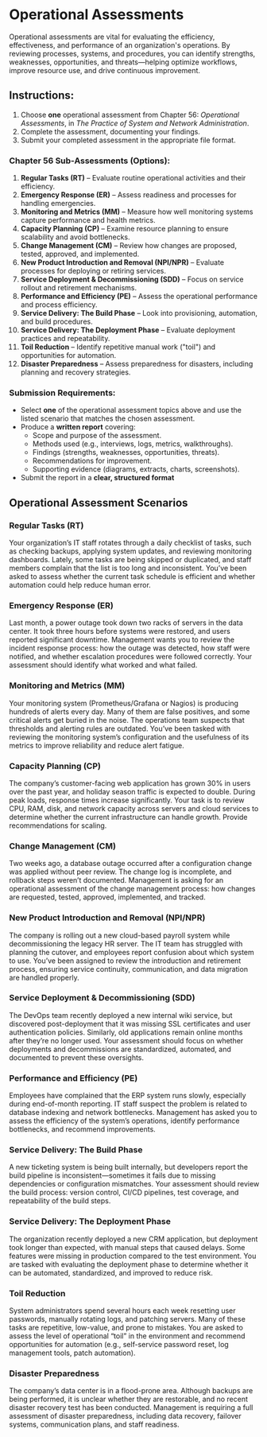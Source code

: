 # Operational Assessments


Operational assessments are vital for evaluating the efficiency, effectiveness, and performance of an organization's operations. By reviewing processes, systems, and procedures, you can identify strengths, weaknesses, opportunities, and threats—helping optimize workflows, improve resource use, and drive continuous improvement.


## Instructions:


1. Choose **one** operational assessment from Chapter 56: *Operational Assessments*, in *The Practice of System and Network Administration*.
1. Complete the assessment, documenting your findings.
1. Submit your completed assessment in the appropriate file format.




### Chapter 56 Sub-Assessments (Options):


1. **Regular Tasks (RT)** – Evaluate routine operational activities and their efficiency.
1. **Emergency Response (ER)** – Assess readiness and processes for handling emergencies.
1. **Monitoring and Metrics (MM)** – Measure how well monitoring systems capture performance and health metrics.
1. **Capacity Planning (CP)** – Examine resource planning to ensure scalability and avoid bottlenecks.
1. **Change Management (CM)** – Review how changes are proposed, tested, approved, and implemented.
1. **New Product Introduction and Removal (NPI/NPR)** – Evaluate processes for deploying or retiring services.
1. **Service Deployment & Decommissioning (SDD)** – Focus on service rollout and retirement mechanisms.
1. **Performance and Efficiency (PE)** – Assess the operational performance and process efficiency.
1. **Service Delivery: The Build Phase** – Look into provisioning, automation, and build procedures.
1. **Service Delivery: The Deployment Phase** – Evaluate deployment practices and repeatability.
1. **Toil Reduction** – Identify repetitive manual work ("toil") and opportunities for automation.
1. **Disaster Preparedness** – Assess preparedness for disasters, including planning and recovery strategies.




### Submission Requirements:


* Select **one** of the operational assessment topics above and use the listed scenario that matches the chosen assessment.
* Produce a **written report** covering:
  * Scope and purpose of the assessment.
  * Methods used (e.g., interviews, logs, metrics, walkthroughs).
  * Findings (strengths, weaknesses, opportunities, threats).
  * Recommendations for improvement.
  * Supporting evidence (diagrams, extracts, charts, screenshots).
* Submit the report in a **clear, structured format**




## Operational Assessment Scenarios


### Regular Tasks (RT)
Your organization’s IT staff rotates through a daily checklist of tasks, such as checking backups, applying system updates, and reviewing monitoring dashboards. Lately, some tasks are being skipped or duplicated, and staff members complain that the list is too long and inconsistent. You’ve been asked to assess whether the current task schedule is efficient and whether automation could help reduce human error.


### Emergency Response (ER)
Last month, a power outage took down two racks of servers in the data center. It took three hours before systems were restored, and users reported significant downtime. Management wants you to review the incident response process: how the outage was detected, how staff were notified, and whether escalation procedures were followed correctly. Your assessment should identify what worked and what failed.


### Monitoring and Metrics (MM)
Your monitoring system (Prometheus/Grafana or Nagios) is producing hundreds of alerts every day. Many of them are false positives, and some critical alerts get buried in the noise. The operations team suspects that thresholds and alerting rules are outdated. You’ve been tasked with reviewing the monitoring system’s configuration and the usefulness of its metrics to improve reliability and reduce alert fatigue.


### Capacity Planning (CP)
The company’s customer-facing web application has grown 30% in users over the past year, and holiday season traffic is expected to double. During peak loads, response times increase significantly. Your task is to review CPU, RAM, disk, and network capacity across servers and cloud services to determine whether the current infrastructure can handle growth. Provide recommendations for scaling.


### Change Management (CM)
Two weeks ago, a database outage occurred after a configuration change was applied without peer review. The change log is incomplete, and rollback steps weren’t documented. Management is asking for an operational assessment of the change management process: how changes are requested, tested, approved, implemented, and tracked.


### New Product Introduction and Removal (NPI/NPR)
The company is rolling out a new cloud-based payroll system while decommissioning the legacy HR server. The IT team has struggled with planning the cutover, and employees report confusion about which system to use. You’ve been assigned to review the introduction and retirement process, ensuring service continuity, communication, and data migration are handled properly.


### Service Deployment & Decommissioning (SDD)
The DevOps team recently deployed a new internal wiki service, but discovered post-deployment that it was missing SSL certificates and user authentication policies. Similarly, old applications remain online months after they’re no longer used. Your assessment should focus on whether deployments and decommissions are standardized, automated, and documented to prevent these oversights.


### Performance and Efficiency (PE)
Employees have complained that the ERP system runs slowly, especially during end-of-month reporting. IT staff suspect the problem is related to database indexing and network bottlenecks. Management has asked you to assess the efficiency of the system’s operations, identify performance bottlenecks, and recommend improvements.


### Service Delivery: The Build Phase


A new ticketing system is being built internally, but developers report the build pipeline is inconsistent—sometimes it fails due to missing dependencies or configuration mismatches. Your assessment should review the build process: version control, CI/CD pipelines, test coverage, and repeatability of the build steps.


### Service Delivery: The Deployment Phase
The organization recently deployed a new CRM application, but deployment took longer than expected, with manual steps that caused delays. Some features were missing in production compared to the test environment. You are tasked with evaluating the deployment phase to determine whether it can be automated, standardized, and improved to reduce risk.


### Toil Reduction
System administrators spend several hours each week resetting user passwords, manually rotating logs, and patching servers. Many of these tasks are repetitive, low-value, and prone to mistakes. You are asked to assess the level of operational “toil” in the environment and recommend opportunities for automation (e.g., self-service password reset, log management tools, patch automation).


### Disaster Preparedness
The company’s data center is in a flood-prone area. Although backups are being performed, it is unclear whether they are restorable, and no recent disaster recovery test has been conducted. Management is requiring a full assessment of disaster preparedness, including data recovery, failover systems, communication plans, and staff readiness.